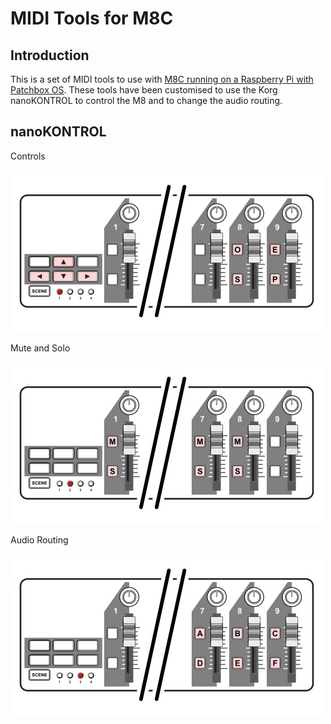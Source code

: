 # MIDI Tools for M8C

## Introduction
This is a set of MIDI tools to use with [M8C running on a Raspberry Pi with Patchbox OS](https://github.com/RowdyVoyeur/m8c-rpi4). These tools have been customised to use the Korg nanoKONTROL to control the M8 and to change the audio routing.

## nanoKONTROL

Controls

<img src="https://raw.githubusercontent.com/RowdyVoyeur/midi-tools/main/images/1.jpg" width="500">

Mute and Solo

<img src="https://raw.githubusercontent.com/RowdyVoyeur/midi-tools/main/images/2.jpg" width="500">

Audio Routing

<img src="https://raw.githubusercontent.com/RowdyVoyeur/midi-tools/main/images/3.jpg" width="500">

